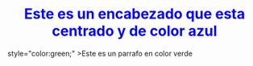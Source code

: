 <!DOCTYPE html>
<html>
<head>
     <title>Mi pagina con estilo</title>
</head>
<body>

<h1 style="color:blue;text-align:center">Este es un encabezado que esta centrado y de color azul</h1>

<p> style="color:green;" >Este es un parrafo en color verde</p>
</body>
</html>
